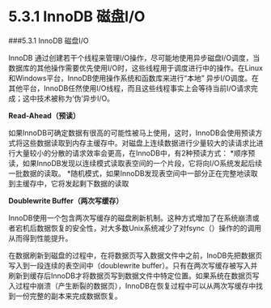 # 5.3.1 InnoDB 磁盘I/O

###5.3.1 InnoDB 磁盘I/O

InnoDB 通过创建若干个线程来管理I/O操作，尽可能地使用异步磁盘I/O调度，当数据库的其他操作需要优先使用I/O时，这些线程用于调度进行中的操作。在Linux和Windows平台，InnoDB使用操作系统和函数库来进行“本地” 异步I/O调度。在其他平台，InnoDB任然使用I/O线程，而且这些线程事实上会等待当前I/O请求完成；这中技术被称为‘伪’异步I/O。

<b>Read-Ahead（预读）</b>

如果InnoDB可确定数据有很高的可能性被马上使用，这时，InnoDB会使用预读方式将这些数据读取到内存主缓存中。对磁盘上连续数据进行少量较大的读请求比进行大量较小的分散的请求效率会更高，在InnoDB中，有2种预读方式：
*顺序预读，如果InnoDB发现以连续模式读取表空间的一个片段，它将向I/O系统发起后续一批数据的读取。
*随机模式，如果InnoDB发现表空间中一部分正在完整地读取到主缓存中，它将发起剩下数据的读取

<b>Doublewrite Buffer（两次写缓存）</b>

InnoDB使用一个包含两次写缓存的磁盘刷新机制。这种方式增加了在系统崩溃或者宕机后数据恢复的安全性，对大多数Unix系统减少了对fsync（）操作的的调用从而得到性能提升。

在数据刷新到磁盘的过程中，在将数据页写入数据文件中之前，InoDB先把数据页写入到一段连续的表空间中（doublewrite buffer）。只有在两次写缓存被写入并刷新到缓存后InnoDB才将数据页写到数据文件中特定位置。如果系统在数据页写入过程中崩溃（产生断裂的数据页），InnoDB在恢复过程中可以从两次写缓存中找到一份完整的副本来完成数据恢复。
